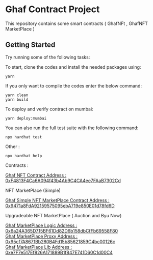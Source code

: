# Ghaf Contract Project

This repository contains some smart contracts ( GhafNFt , GhafNFT MarketPlace )

## Getting Started

Try running some of the following tasks:

To start, clone the codes and install the needed packages using:

```shell
yarn
```

If you only want to compile the codes enter the below command:

```shell
yarn clean
yarn build
```

To deploy and verify contract on mumbai:

```shell
yarn deploy:mumbai
```

You can also run the full test suite with the following command:

```shell
npx hardhat test
```

Other :

```shell
npx hardhat help
```
Contracts :

[Ghaf NFT Contract Address : 0xF4813F4Ca6A094f43b4Ab9C4CA4ee7FAaB7302Cd](https://mumbai.polygonscan.com/address/0xF4813F4Ca6A094f43b4Ab9C4CA4ee7FAaB7302Cd#code)<br>

NFT MarketPlace (Simple)

[Ghaf Simple NFT MarketPlace Contract Address : 0x9471a8FdA92159575095ebA719e850E01d78fd6D](https://mumbai.polygonscan.com/address/0x9471a8FdA92159575095ebA719e850E01d78fd6D#code)

Upgradeable NFT MarketPlace ( Auction and Byu Now)

[Ghaf MarketPlace Logic Address : 0x6a24A365D715BF61Dd82D6b158dbCfFb69558F80](https://mumbai.polygonscan.com/address/0x6a24A365D715BF61Dd82D6b158dbCfFb69558F80#code)<br>
[Ghaf MarketPlace Proxy Address : 0x95cf7A8671Bb280B4Fd15b85621859C4bc00126c](https://mumbai.polygonscan.com/address/0x9471a8FdA92159575095ebA719e850E01d78fd6D#code)<br>
[Ghaf MarketPlace Lib Address : 0xe7F7e517Ef826A171889B1f847E741D60C1d00C4](https://mumbai.polygonscan.com/address/0xe7F7e517Ef826A171889B1f847E741D60C1d00C4#code)<br>

